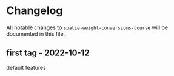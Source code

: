 # Changelog

All notable changes to `spatie-weight-conversions-course` will be documented in this file.

## first tag - 2022-10-12

default features
